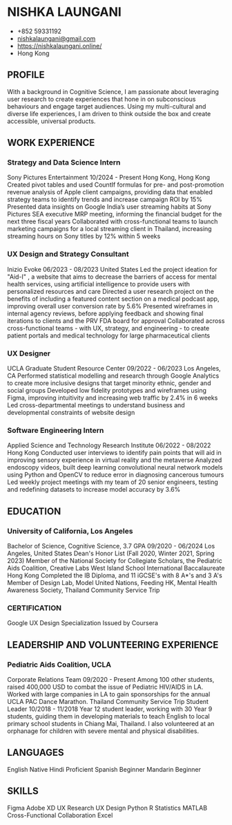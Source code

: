 # NISHKA LAUNGANI
- +852 59331192
- nishkalaungani@gmail.com
- https://nishkalaungani.online/
- Hong Kong

## PROFILE
With a background in Cognitive Science, I am passionate about leveraging user
research to create experiences that hone in on subconscious behaviours and
engage target audiences. Using my multi-cultural and diverse life experiences, I
am driven to think outside the box and create accessible, universal products.

## WORK EXPERIENCE
### Strategy and Data Science Intern
Sony Pictures Entertainment 10/2024 - Present Hong Kong, Hong Kong
Created pivot tables and used CountIf formulas for pre- and post-promotion
revenue analysis of Apple client campaigns, providing data that enabled
strategy teams to identify trends and increase campaign ROI by 15%
Presented data insights on Google India’s user streaming habits at Sony
Pictures SEA executive MRP meeting, informing the financial budget for the
next three fiscal years
Collaborated with cross-functional teams to launch marketing campaigns for
a local streaming client in Thailand, increasing streaming hours on Sony titles
by 12% within 5 weeks

### UX Design and Strategy Consultant
Inizio Evoke 06/2023 - 08/2023 United States
Led the project ideation for "Aid-I"
, a website that aims to decrease the
barriers of access for mental health services, using artificial intelligence to
provide users with personalized resources and care
Directed a user research project on the benefits of including a featured
content section on a medical podcast app, improving overall user conversion
rate by 5.6%
Presented wireframes in internal agency reviews, before applying feedback
and showing final iterations to clients and the PRV FDA board for approval
Collaborated across cross-functional teams - with UX, strategy, and
engineering - to create patient portals and medical technology for large
pharmaceutical clients

### UX Designer
UCLA Graduate Student Resource Center 09/2022 - 06/2023
Los Angeles, CA
Performed statistical modelling and research through Google Analytics to
create more inclusive designs that target minority ethnic, gender and social
groups
Developed low fidelity prototypes and wireframes using Figma, improving
intuitivity and increasing web traffic by 2.4% in 6 weeks
Led cross-departmental meetings to understand business and developmental
constraints of website design

### Software Engineering Intern
Applied Science and Technology Research Institute
06/2022 - 08/2022 Hong Kong
Conducted user interviews to identify pain points that will aid in improving
sensory experience in virtual reality and the metaverse
Analyzed endoscopy videos, built deep learning convolutional neural network
models using Python and OpenCV to reduce error in diagnosing cancerous
tumours
Led weekly project meetings with my team of 20 senior engineers, testing and
redefining datasets to increase model accuracy by 3.6%

## EDUCATION
### University of California, Los Angeles
Bachelor of Science, Cognitive Science, 3.7
GPA
09/2020 - 06/2024 Los Angeles, United States
Dean's Honor List (Fall 2020, Winter 2021, Spring
2023)
Member of the National Society for Collegiate
Scholars, the Pediatric Aids Coalition, Creative
Labs
West Island School
International Baccalaureate
Hong Kong
Completed the IB Diploma, and 11 iGCSE's with 8
A*'s and 3 A's
Member of Design Lab, Model United Nations,
Feeding HK, Mental Health Awareness Society,
Thailand Community Service Trip

### CERTIFICATION
Google UX Design Specialization
Issued by Coursera

## LEADERSHIP AND VOLUNTEERING EXPERIENCE
### Pediatric Aids Coalition, UCLA
Corporate Relations Team
09/2020 - Present
Among 100 other students, raised 400,000 USD to
combat the issue of Pediatric HIV/AIDS in LA. Worked
with large companies in LA to gain sponsorships for
the annual UCLA PAC Dance Marathon.
Thailand Community Service Trip
Student Leader
10/2018 - 11/2018
Year 12 student leader, working with 30 Year 9
students, guiding them in developing materials to
teach English to local primary school students in
Chiang Mai, Thailand. I also volunteered at an
orphanage for children with severe mental and
physical disabilities.

## LANGUAGES
English Native
Hindi Proficient
Spanish Beginner
Mandarin Beginner

## SKILLS
Figma Adobe XD UX Research UX Design
Python R Statistics MATLAB
Cross-Functional Collaboration Excel